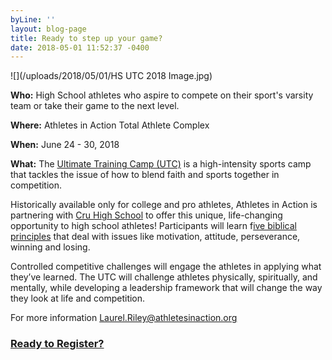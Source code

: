 ```yaml
---
byLine: ''
layout: blog-page
title: Ready to step up your game?
date: 2018-05-01 11:52:37 -0400
---
```

![](/uploads/2018/05/01/HS UTC 2018 Image.jpg)

**Who:**  High School athletes who aspire to compete on their sport's varsity team or take their game to the next level.

**Where:**  Athletes in Action Total Athlete Complex

**When:**  June 24 - 30, 2018

**What:** The [Ultimate Training Camp (UTC)](http://www.ultimatetrainingcamp.com/) is a high-intensity sports camp that tackles the issue of how to blend faith and sports together in competition.

Historically available only for college and pro athletes, Athletes in Action is partnering with [Cru High School](http://www.cruhighschool.com/) to offer this unique, life-changing opportunity to high school athletes! Participants will learn f[ive biblical principles](http://www.ultimatetrainingcamp.com/utc-principles) that deal with issues like motivation, attitude, perseverance, winning and losing. 

Controlled competitive challenges will engage the athletes in applying what they’ve learned. The UTC will challenge athletes physically, spiritually, and mentally, while developing a leadership framework that will change the way they look at life and competition.

For more information [Laurel.Riley@athletesinaction.org]()

### [**Ready to Register?**]()